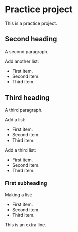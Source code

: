 # Practice project
This is a practice project.

## Second heading
A second paragraph.

Add another list:
- First item.
- Second item.
- Third item.

## Third heading
A third paragraph.

Add a list:
- First item.
- Second item.
- Third item.

Add a third list:
- First item.
- Second item.
- Third item.

### First subheading

Making a list:
- First item.
- Second item.
- Third item.

This is an extra line.